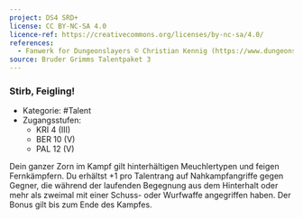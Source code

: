 ```yaml
---
project: DS4 SRD+
license: CC BY-NC-SA 4.0
licence-ref: https://creativecommons.org/licenses/by-nc-sa/4.0/
references: 
  - Fanwerk for Dungeonslayers © Christian Kennig (https://www.dungeonslayers.net/)
source: Bruder Grimms Talentpaket 3
---
```


### Stirb, Feigling!

- Kategorie: #Talent
- Zugangsstufen:
  - KRI 4 (III)
  - BER 10 (V)
  - PAL 12 (V)

Dein ganzer Zorn im Kampf gilt hinterhältigen Meuchlertypen und feigen Fernkämpfern. Du erhältst +1 pro Talentrang auf Nahkampfangriffe gegen Gegner, die während der laufenden Begegnung aus dem Hinterhalt oder mehr als zweimal mit einer Schuss- oder Wurfwaffe angegriffen haben. Der Bonus gilt bis zum Ende des Kampfes.

